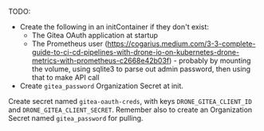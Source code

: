 TODO:
* Create the following in an initContainer if they don't exist:
  * The Gitea OAuth application at startup
  * The Prometheus user (https://cogarius.medium.com/3-3-complete-guide-to-ci-cd-pipelines-with-drone-io-on-kubernetes-drone-metrics-with-prometheus-c2668e42b03f) - probably by mounting the volume, using sqlite3 to parse out admin password, then using that to make API call
* Create `gitea_password` Organization Secret at init.

Create secret named `gitea-oauth-creds`, with keys `DRONE_GITEA_CLIENT_ID` and `DRONE_GITEA_CLIENT_SECRET`. Remember also to create an Organization Secret named `gitea_password` for pulling.